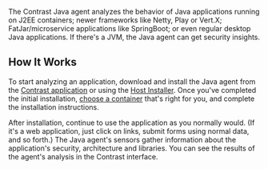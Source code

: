 <!--
title: "Java Agent Overview"
description: "Overview of the Java Agent"
tags: "installation Java agent overview introduction"
-->

The Contrast Java agent analyzes the behavior of Java applications running on J2EE containers; newer frameworks like Netty, Play or Vert.X; FatJar/microservice applications like SpringBoot; or even regular desktop Java applications. If there's a JVM, the Java agent can get security insights.

## How It Works

To start analyzing an application, download and install the Java agent from the [Contrast application](installation-javaagent.html#java-standard) or using the [Host Installer](installation-javaagent.html#java-host). Once you've completed the initial installation, [choose a container](installation-javainstall.html) that's right for you, and complete the installation instructions. 

After installation, continue to use the application as you normally would. (If it's a web application, just click on links, submit forms using normal data, and so forth.) The Java agent's sensors gather information about the application's security, architecture and libraries. You can see the results of the agent's analysis in the Contrast interface.
